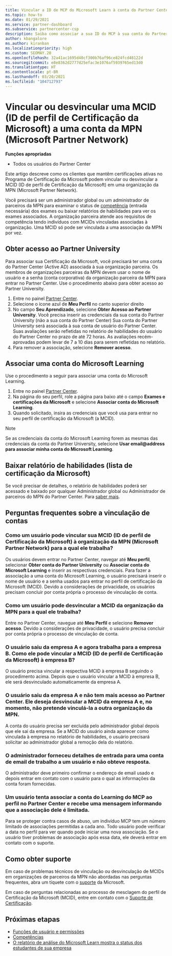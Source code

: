 ```yaml
---
title: Vincular a ID de MCP do Microsoft Learn à conta do Partner Center
ms.topic: how-to
ms.date: 01/29/2021
ms.service: partner-dashboard
ms.subservice: partnercenter-csp
description: Saiba como associar a sua ID do MCP à sua conta do Partner Center para que a sua empresa possa ver os roteiros de treinamento e de aprendizagem que você seguiu para as competências.
author: kbangalore
ms.author: kiranban
ms.localizationpriority: high
ms.custom: SEOMAY.20
ms.openlocfilehash: 32a41ac1695d40cf300b76af96ce824fcd48122d
ms.sourcegitcommit: e8e8362d2777d25efac3e1076af5939765ed13d0
ms.translationtype: HT
ms.contentlocale: pt-BR
ms.lasthandoff: 03/20/2021
ms.locfileid: "104712793"
---
```

# <a name="link-or-unlink-a-microsoft-certification-profile-id-mcid-to-a-microsoft-partner-network-mpn-account"></a>Vincular ou desvincular uma MCID (ID de perfil de Certificação da Microsoft) a uma conta da MPN (Microsoft Partner Network)

**Funções apropriadas**

- Todos os usuários do Partner Center

Este artigo descreve como os clientes que mantêm certificações ativas no Programa de Certificação da Microsoft podem vincular ou desvincular a MCID (ID de perfil de Certificação da Microsoft) em uma organização da MPN (Microsoft Partner Network).

Você precisará ser um administrador global ou um administrador de parceiros da MPN para examinar o status de [competência](https://partner.microsoft.com/pcv/partnership/competencies) (entrada necessária) dos exames ou baixar relatórios de habilidades para ver os exames associados. A organização parceira atende aos requisitos de competência tendo indivíduos com MCIDs vinculadas associadas à organização. Uma MCID só pode ser vinculada a uma associação da MPN por vez.

## <a name="get-partner-university-access"></a>Obter acesso ao Partner University

Para associar sua Certificação da Microsoft, você precisará ter uma conta do Partner Center (Active AD) associada à sua organização parceira. Os membros de organizações parceiras da MPN devem usar o nome de usuário e a senha (conta corporativa) da organização parceira da MPN para entrar no Partner Center.
Use o procedimento abaixo para obter acesso ao Partner University.

1. Entre no painel [Partner Center](https://partner.microsoft.com/dashboard/).
2. Selecione o ícone azul de **Meu Perfil** no canto superior direito
3. No campo **Seu Aprendizado**, selecione **Obter Acesso ao Partner University**. Você precisa inserir as credenciais da sua conta do Partner University (não a sua conta do Partner Center) Sua conta do Partner University será associada à sua conta de usuário do Partner Center. Suas avaliações serão refletidas no relatório de habilidades do usuário do Partner Center no prazo de até 72 horas. As avaliações recém-aprovadas podem levar de 7 a 10 dias para serem refletidas no relatório.
4. Para remover a associação, selecione **Remover acesso**.

## <a name="associate-a-microsoft-learning-account"></a>Associar uma conta do Microsoft Learning

Use o procedimento a seguir para associar uma conta do Microsoft Learning. 

1. Entre no painel [Partner Center](https://partner.microsoft.com/dashboard/).
2. Na página do seu perfil, role a página para baixo até o campo **Exames e certificações da Microsoft** e selecione **Associar conta do Microsoft Learning**.
3. Quando solicitado, insira as credenciais que você usa para entrar no seu perfil de certificação da Microsoft (a MCID).

>[!NOTE]
>Se as credenciais da conta do Microsoft Learning forem as mesmas das credenciais da conta do Partner University, selecione **Usar email@address para associar minha conta do Microsoft Learning**.

## <a name="download-skills-report-microsoft-certification-list"></a>Baixar relatório de habilidades (lista de certificação da Microsoft)
Se você precisar de detalhes, o relatório de habilidades poderá ser acessado e baixado por qualquer Administrador global ou Administrador de parceiros do MPN do Partner Center. Para [saber mais](./mpn-skills-report.md#view-skills-report-data).


## <a name="frequently-asked-questions-about-linking-accounts"></a>Perguntas frequentes sobre a vinculação de contas

### <a name="how-can-a-user-link-their-microsoft-certification-profile-id-mcid-with-the-microsoft-partner-network-mpn-organization-they-work-for"></a>Como um usuário pode vincular sua MCID (ID de perfil de Certificação da Microsoft) à organização da MPN (Microsoft Partner Network) para a qual ele trabalha?

Os usuários devem entrar no Partner Center, navegar até **Meu perfil**, selecionar **Obter conta do Partner University** ou **Associar conta do Microsoft Learning** e inserir as respectivas credenciais. Para fazer a associação a uma conta do Microsoft Learning, o usuário precisará inserir o nome de usuário e a senha usados para entrar no perfil de certificação da Microsoft (MCID). Devido a considerações de privacidade, os usuários precisam concluir por conta própria o processo de vinculação de conta.  

### <a name="how-can-a-user-unlink-their-mcid-from-the-mpn-organization-they-work-for"></a>Como um usuário pode desvincular a MCID da organização da MPN para a qual ele trabalha?

Entre no Partner Center, navegue até **Meu Perfil** e selecione **Remover acesso**. Devido a considerações de privacidade, o usuário precisa concluir por conta própria o processo de vinculação de conta.

### <a name="the-user-left-company-a-and-now-works-for-company-b-how-can-they-link-their-microsoft-certification-profile-id-mcid-with-company-b"></a>O usuário saiu da empresa A e agora trabalha para a empresa B. Como ele pode vincular a MCID (ID de perfil de Certificação da Microsoft) à empresa B?

O usuário precisa vincular a respectiva MCID à empresa B seguindo o procedimento acima. Depois que o usuário vincular a MCID à empresa B, ele será desvinculado automaticamente da empresa A.

### <a name="the-user-left-company-a-and-no-longer-has-access-to-partner-center-they-want-to-unlink-their-mcid-from-company-a-and-are-not-planning-to-link-it-with-another-mpn-organization-at-the-moment"></a>O usuário saiu da empresa A e não tem mais acesso ao Partner Center. Ele deseja desvincular a MCID da empresa A e, no momento, não pretende vinculá-la a outra organização da MPN.

A conta do usuário precisa ser excluída pelo administrador global depois que ele sai da empresa. Se a MCID do usuário ainda aparecer como vinculada à empresa no relatório de habilidades, o usuário precisará solicitar ao administrador global a remoção dela do relatório.

### <a name="the-admin-provided-sign-in-details-for-a-work-email-account-to-a-user-and-they-have-had-no-response"></a>O administrador forneceu detalhes de entrada para uma conta de email de trabalho a um usuário e não obteve resposta.

O administrador deve primeiro confirmar o endereço de email usado e depois entrar em contato com o usuário para o qual as informações da conta foram fornecidas.

### <a name="a-user-tries-to-associate-their-mcp-learning-account-to-their-profile-in-partner-center-and-receives-a-message-that-their-association-is-limited"></a>Um usuário tenta associar a conta do Learning do MCP ao perfil no Partner Center e recebe uma mensagem informando que a associação dele é limitada.

Para se proteger contra casos de abuso, um indivíduo MCP tem um número limitado de associações permitidas a cada ano. Todo usuário pode verificar a data no perfil para ver quando pode iniciar uma nova associação. Se o usuário tiver problemas de associação após essa data, ele deverá entrar em contato com o suporte.  

## <a name="how-to-get-support"></a>Como obter suporte

Em caso de problemas técnicos de vinculação ou desvinculação de MCIDs em organizações de parceiros da MPN não abordadas nas perguntas frequentes, abra um tíquete com o [suporte](https://partner.microsoft.com/support) da Microsoft.

Em caso de perguntas relacionadas ao processo de mesclagem do perfil de Certificação da Microsoft (MCID), entre em contato com o [Suporte de Certificação](https://aka.ms/mcpforum).

## <a name="next-steps"></a>Próximas etapas

- [Funções de usuário e permissões](./permissions-overview.md)
- [Competências](https://partner.microsoft.com/membership/competencies)
- [O relatório de análise do Microsoft Learn mostra o status dos estudantes de sua empresa](ms-learn-analytics.md)